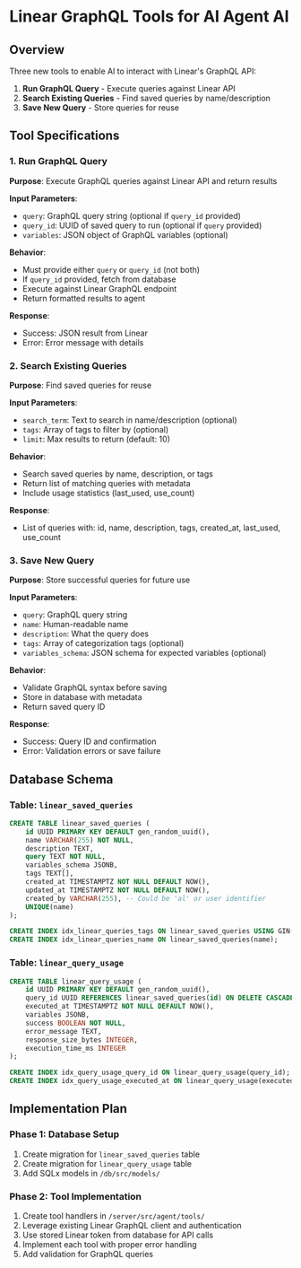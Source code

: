 # Linear GraphQL Tools for AI Agent Al

## Overview
Three new tools to enable Al to interact with Linear's GraphQL API:
1. **Run GraphQL Query** - Execute queries against Linear API
2. **Search Existing Queries** - Find saved queries by name/description
3. **Save New Query** - Store queries for reuse

## Tool Specifications

### 1. Run GraphQL Query
**Purpose**: Execute GraphQL queries against Linear API and return results

**Input Parameters**:
- `query`: GraphQL query string (optional if `query_id` provided)
- `query_id`: UUID of saved query to run (optional if `query` provided)
- `variables`: JSON object of GraphQL variables (optional)

**Behavior**:
- Must provide either `query` or `query_id` (not both)
- If `query_id` provided, fetch from database
- Execute against Linear GraphQL endpoint
- Return formatted results to agent

**Response**:
- Success: JSON result from Linear
- Error: Error message with details

### 2. Search Existing Queries
**Purpose**: Find saved queries for reuse

**Input Parameters**:
- `search_term`: Text to search in name/description (optional)
- `tags`: Array of tags to filter by (optional)
- `limit`: Max results to return (default: 10)

**Behavior**:
- Search saved queries by name, description, or tags
- Return list of matching queries with metadata
- Include usage statistics (last_used, use_count)

**Response**:
- List of queries with: id, name, description, tags, created_at, last_used, use_count

### 3. Save New Query
**Purpose**: Store successful queries for future use

**Input Parameters**:
- `query`: GraphQL query string
- `name`: Human-readable name
- `description`: What the query does
- `tags`: Array of categorization tags (optional)
- `variables_schema`: JSON schema for expected variables (optional)

**Behavior**:
- Validate GraphQL syntax before saving
- Store in database with metadata
- Return saved query ID

**Response**:
- Success: Query ID and confirmation
- Error: Validation errors or save failure

## Database Schema

### Table: `linear_saved_queries`
```sql
CREATE TABLE linear_saved_queries (
    id UUID PRIMARY KEY DEFAULT gen_random_uuid(),
    name VARCHAR(255) NOT NULL,
    description TEXT,
    query TEXT NOT NULL,
    variables_schema JSONB,
    tags TEXT[],
    created_at TIMESTAMPTZ NOT NULL DEFAULT NOW(),
    updated_at TIMESTAMPTZ NOT NULL DEFAULT NOW(),
    created_by VARCHAR(255), -- Could be 'al' or user identifier
    UNIQUE(name)
);

CREATE INDEX idx_linear_queries_tags ON linear_saved_queries USING GIN(tags);
CREATE INDEX idx_linear_queries_name ON linear_saved_queries(name);
```

### Table: `linear_query_usage`
```sql
CREATE TABLE linear_query_usage (
    id UUID PRIMARY KEY DEFAULT gen_random_uuid(),
    query_id UUID REFERENCES linear_saved_queries(id) ON DELETE CASCADE,
    executed_at TIMESTAMPTZ NOT NULL DEFAULT NOW(),
    variables JSONB,
    success BOOLEAN NOT NULL,
    error_message TEXT,
    response_size_bytes INTEGER,
    execution_time_ms INTEGER
);

CREATE INDEX idx_query_usage_query_id ON linear_query_usage(query_id);
CREATE INDEX idx_query_usage_executed_at ON linear_query_usage(executed_at);
```

## Implementation Plan

### Phase 1: Database Setup
1. Create migration for `linear_saved_queries` table
2. Create migration for `linear_query_usage` table
3. Add SQLx models in `/db/src/models/`

### Phase 2: Tool Implementation
1. Create tool handlers in `/server/src/agent/tools/`
2. Leverage existing Linear GraphQL client and authentication
3. Use stored Linear token from database for API calls
4. Implement each tool with proper error handling
5. Add validation for GraphQL queries
